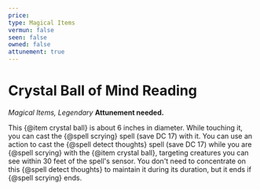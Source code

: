 ```yaml
---
price: 
type: Magical Items
vermun: false
seen: false
owned: false
attunement: true
---
```

# Crystal Ball of Mind Reading

*Magical Items, Legendary* **Attunement needed.**

This {@item crystal ball} is about 6 inches in diameter. While touching it, you can cast the {@spell scrying} spell (save DC 17) with it. You can use an action to cast the {@spell detect thoughts} spell (save DC 17) while you are {@spell scrying} with the {@item crystal ball}, targeting creatures you can see within 30 feet of the spell's sensor. You don't need to concentrate on this {@spell detect thoughts} to maintain it during its duration, but it ends if {@spell scrying} ends.